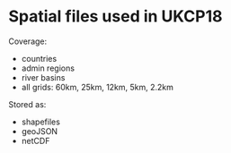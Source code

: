 # Spatial files used in UKCP18

Coverage:

- countries
- admin regions
- river basins
- all grids: 60km, 25km, 12km, 5km, 2.2km

Stored as:

- shapefiles
- geoJSON
- netCDF

